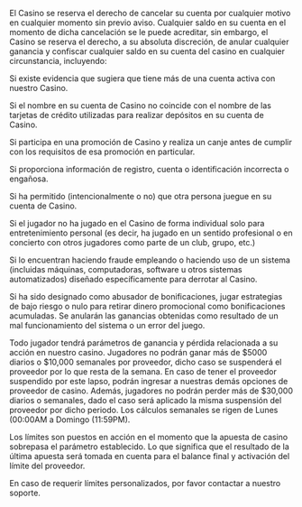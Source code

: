 El Casino se reserva el derecho de cancelar su cuenta por cualquier motivo en cualquier momento sin previo aviso. Cualquier saldo en su cuenta en el momento de dicha cancelación se le puede acreditar, sin embargo, el Casino se reserva el derecho, a su absoluta discreción, de anular cualquier ganancia y confiscar cualquier saldo en su cuenta del casino en cualquier circunstancia, incluyendo:

Si existe evidencia que sugiera que tiene más de una cuenta activa con nuestro Casino.

Si el nombre en su cuenta de Casino no coincide con el nombre de las tarjetas de crédito utilizadas para realizar depósitos en su cuenta de Casino.

Si participa en una promoción de Casino y realiza un canje antes de cumplir con los requisitos de esa promoción en particular.

Si proporciona información de registro, cuenta o identificación incorrecta o engañosa.

Si ha permitido (intencionalmente o no) que otra persona juegue en su cuenta de Casino.

Si el jugador no ha jugado en el Casino de forma individual solo para entretenimiento personal (es decir, ha jugado en un sentido profesional o en concierto con otros jugadores como parte de un club, grupo, etc.)

Si lo encuentran haciendo fraude empleando o haciendo uso de un sistema (incluidas máquinas, computadoras, software u otros sistemas automatizados) diseñado específicamente para derrotar al Casino.

Si ha sido designado como abusador de bonificaciones, jugar estrategias de bajo riesgo o nulo para retirar dinero promocional como bonificaciones acumuladas.
Se anularán las ganancias obtenidas como resultado de un mal funcionamiento del sistema o un error del juego.

Todo jugador tendrá parámetros de ganancia y pérdida relacionada a su acción en nuestro casino. Jugadores no podrán ganar más de $5000 diarios o $10,000 semanales por proveedor, dicho caso se suspenderá el proveedor por lo que resta de la semana. En caso de tener el proveedor suspendido por este lapso, podrán ingresar a nuestras demás opciones de proveedor de casino. Además, jugadores no podrán perder más de $30,000 diarios o semanales, dado el caso será aplicado la misma suspensión del proveedor por dicho periodo. Los cálculos semanales se rigen de Lunes (00:00AM a Domingo (11:59PM).

Los límites son puestos en acción en el momento que la apuesta de casino sobrepasa el parámetro establecido. Lo que significa que el resultado de la última apuesta será tomada en cuenta para el balance final y activación del límite del proveedor.

En caso de requerir límites personalizados, por favor contactar a nuestro soporte.
